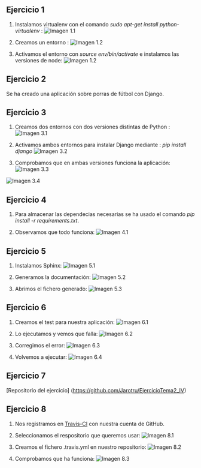 Ejercicio 1
-------
1. Instalamos virtualenv con el comando *sudo apt-get install python-virtualenv* :
![Imagen 1.1](https://www.dropbox.com/s/jc1a9x1u090jdi8/1.1.png?dl=1)

2. Creamos un entorno :
![Imagen 1.2](https://www.dropbox.com/s/9nazp3p02z2d1zj/1.2.png?dl=1)

3. Activamos el entorno con *source env/bin/activate* e instalamos las versiones de node:
![Imagen 1.2](https://www.dropbox.com/s/p19p1jk7pqx9cuz/1.3.png?dl=1)


Ejercicio 2
-------
Se ha creado una aplicación sobre porras de fútbol con Django.

Ejercicio 3
-------
1. Creamos dos entornos con dos versiones distintas de Python :
![Imagen 3.1](https://www.dropbox.com/s/mosujdmoi55ge31/3.1.png?dl=1)

2. Activamos ambos entornos para instalar Django mediante : *pip install django*
![Imagen 3.2](https://www.dropbox.com/s/zx71gg8ys9n4gyz/3.2.png?dl=1)

3. Comprobamos que en ambas versiones funciona la aplicación:
![Imagen 3.3](https://www.dropbox.com/s/gxkh9d9r9qp7w92/3.3.png?dl=1)

![Imagen 3.4](https://www.dropbox.com/s/f0usplmbtnnr4gx/3.4.png?dl=1)


Ejercicio 4
-------

1. Para almacenar las dependecias necesarias se ha usado el comando  *pip install -r requirements.txt*.

2. Observamos que todo funciona:
![Imagen 4.1](https://www.dropbox.com/s/gwa1a90epidxj38/4.1.png?dl=1)


Ejercicio 5
-------
1. Instalamos Sphinx:
![Imagen 5.1](https://www.dropbox.com/s/3nm0r0broty2kv6/5.1.png?dl=1)

2. Generamos la documentación:
![Imagen 5.2](https://www.dropbox.com/s/ntrfirfejf4uwn1/5.2.png?dl=1)

3. Abrimos el fichero generado:
![Imagen 5.3](https://www.dropbox.com/s/mge60gktfdz4vrt/5.3.png?dl=1)


Ejercicio 6
-------
1. Creamos el test para nuestra aplicación:
![Imagen 6.1](https://www.dropbox.com/s/b4n9fhx6xzf2qgd/6.1.png?dl=1)

2. Lo ejecutamos y vemos que falla:
![Imagen 6.2](https://www.dropbox.com/s/34wi4r5x8pq0qb3/6.2.png?dl=1)

3. Corregimos el error:
![Imagen 6.3](https://www.dropbox.com/s/z5mlnbkw35hqy74/6.3.png?dl=1)

4. Volvemos a ejecutar:
![Imagen 6.4](https://www.dropbox.com/s/0el1oyzp9u37qh0/6.4.png?dl=1)


Ejercicio 7
-------
[Repositorio del ejercicio] (https://github.com/Jarotru/EjercicioTema2_IV)


Ejercicio 8
-------
1. Nos registramos en [Travis-CI](https://travis-ci.org) con nuestra cuenta de GitHub.

2. Seleccionamos el respositorio que queremos usar:
![Imagen 8.1](https://www.dropbox.com/s/anoygn3xtd75vgt/8.1.png?dl=1)

3. Creamos el fichero .travis.yml en nuestro repositorio:
![Imagen 8.2](https://www.dropbox.com/s/65drxyut0gw4z99/8.2.png?dl=1)

4. Comprobamos que ha funciona:
![Imagen 8.3](https://www.dropbox.com/s/ck4s428mscta1zq/8.3.png?dl=1)
